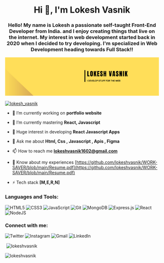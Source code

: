 <h1 align="center">Hi 👋, I'm Lokesh Vasnik</h1>
<h3 align="center">Hello! My name is Lokesh a passionate self-taught Front-End Developer from India. and I enjoy creating things that live on the internet. My interest in web development started back in 2020 when I decided to try developing. I'm specialized in Web Development heading towards Full Stack!!</h3>

![BANNER](https://github.com/lokeshvasnik/lokeshvasnik/blob/main/lokesh_vasnik.png)


<p align="left"> <a href="https://twitter.com/lokesh_vasnik" target="blank"><img src="https://img.shields.io/twitter/follow/lokesh_vasnik?logo=twitter&style=for-the-badge" alt="lokesh_vasnik" /></a> </p>

- 🔭 I’m currently working on **portfolio website**

- 🌱 I’m currently mastering **React, Javascript**

- 👯 Huge interest in developing **React Javascript Apps**

- 💬 Ask me about **Html, Css , Javascript , Apis , Figma**

- 📫 How to reach me **lokeshvasnik1602@gmail.com**

- 📄 Know about my experiences [https://github.com/lokeshvasnik/WORK-SAVER/blob/main/Resume.pdf](https://github.com/lokeshvasnik/WORK-SAVER/blob/main/Resume.pdf)


- ⚡ Tech stack **[M,E,R,N]**


<h3 align="left">Languages and Tools:</h3>

![HTML5](https://img.shields.io/badge/html5-%23E34F26.svg?style=for-the-badge&logo=html5&logoColor=white)
![CSS3](https://img.shields.io/badge/css3-%231572B6.svg?style=for-the-badge&logo=css3&logoColor=white)
![JavaScript](https://img.shields.io/badge/javascript-%23323330.svg?style=for-the-badge&logo=javascript&logoColor=%23F7DF1E)
![Git](https://img.shields.io/badge/git-%23F05033.svg?style=for-the-badge&logo=git&logoColor=white)
![MongoDB](https://img.shields.io/badge/MongoDB-%234ea94b.svg?style=for-the-badge&logo=mongodb&logoColor=white)
![Express.js](https://img.shields.io/badge/express.js-%23404d59.svg?style=for-the-badge&logo=express&logoColor=%2361DAFB)
![React](https://img.shields.io/badge/react-%2320232a.svg?style=for-the-badge&logo=react&logoColor=%2361DAFB)
![NodeJS](https://img.shields.io/badge/node.js-6DA55F?style=for-the-badge&logo=node.js&logoColor=white)

<h3 align="left">Connect with me:</h3>

![Twitter](https://img.shields.io/badge/Twitter-%231DA1F2.svg?style=for-the-badge&logo=Twitter&logoColor=white)
![Instagram](https://img.shields.io/badge/Instagram-%23E4405F.svg?style=for-the-badge&logo=Instagram&logoColor=white)
![Gmail](https://img.shields.io/badge/Gmail-D14836?style=for-the-badge&logo=gmail&logoColor=white)
![LinkedIn](https://img.shields.io/badge/linkedin-%230077B5.svg?style=for-the-badge&logo=linkedin&logoColor=white)

<p>&nbsp;<img align="center" src="https://github-readme-stats.vercel.app/api?username=lokeshvasnik&show_icons=true&theme=dracula&locale=en" alt="lokeshvasnik" /></p>

<p><img align="center" src="https://github-readme-streak-stats.herokuapp.com/?user=lokeshvasnik&theme=default" alt="lokeshvasnik" /></p>

